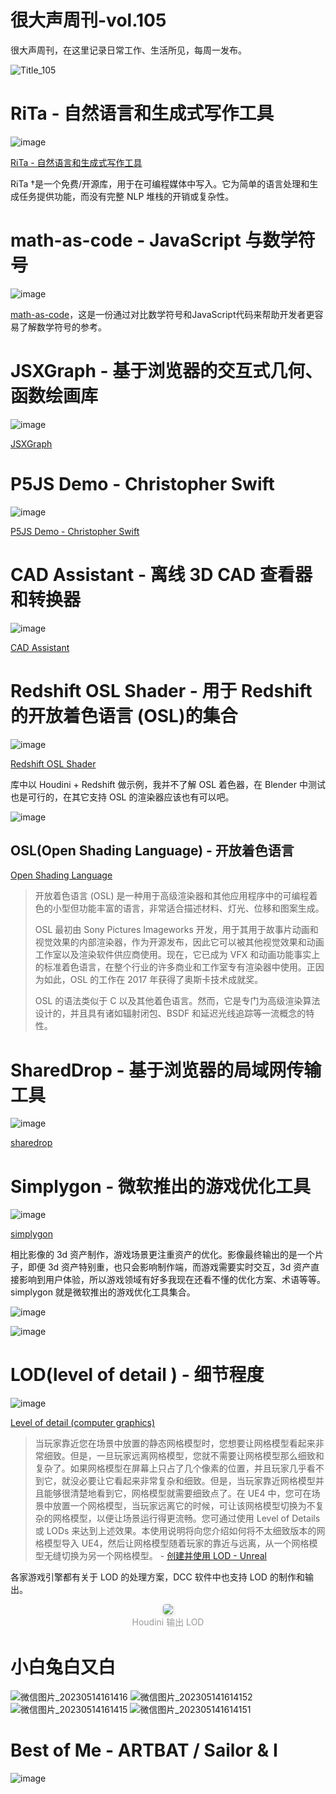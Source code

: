 # 很大声周刊-vol.105
很大声周刊，在这里记录日常工作、生活所见，每周一发布。

![Title_105](https://github.com/hendasheng/HenDaShengWeekly/assets/20842136/bf66e59a-3e72-4277-a05e-6ac03eacb512)

# RiTa - 自然语言和生成式写作工具
![image](https://github.com/hendasheng/HenDaShengWeekly/assets/20842136/c5861952-74d9-4814-9532-2b295898bad6)

[RiTa - 自然语言和生成式写作工具](https://rednoise.org/rita/)

RiTa †是一个免费/开源库，用于在可编程媒体中写入。它为简单的语言处理和生成任务提供功能，而没有完整 NLP 堆栈的开销或复杂性。

# math-as-code - JavaScript 与数学符号
![image](https://github.com/hendasheng/HenDaShengWeekly/assets/20842136/ff2c1df6-9ee5-4e81-9406-2bf19a3c1cf7)

[math-as-code](https://github.com/Jam3/math-as-code/blob/master/README-zh.md)，这是一份通过对比数学符号和JavaScript代码来帮助开发者更容易了解数学符号的参考。

# JSXGraph - 基于浏览器的交互式几何、函数绘画库
![image](https://github.com/hendasheng/HenDaShengWeekly/assets/20842136/c0ef2feb-2377-4e36-bf8d-189bc1a89804)

[JSXGraph](https://jsxgraph.uni-bayreuth.de/share/)

# P5JS Demo - Christopher Swift
![image](https://github.com/hendasheng/HenDaShengWeekly/assets/20842136/385f229b-b38a-4bcf-a0e4-910c64020257)

[P5JS Demo - Christopher Swift](https://christopherswift.work/P5JS)

# CAD Assistant - 离线 3D CAD 查看器和转换器
![image](https://github.com/hendasheng/HenDaShengWeekly/assets/20842136/d8d7e289-db28-4f7e-83ba-1d7160fa6673)

[CAD Assistant](https://www.opencascade.com/products/cad-assistant/)

# Redshift OSL Shader - 用于 Redshift 的开放着色语言 (OSL)的集合
![image](https://github.com/hendasheng/HenDaShengWeekly/assets/20842136/8a635d82-2a59-479d-882b-2a8114c106ba)

[Redshift OSL Shader](https://github.com/redshift3d/RedshiftOSLShaders)

库中以 Houdini + Redshift 做示例，我并不了解 OSL 着色器，在 Blender 中测试也是可行的，在其它支持 OSL 的渲染器应该也有可以吧。

![image](https://github.com/hendasheng/HenDaShengWeekly/assets/20842136/59aef15b-d233-4293-b846-73a793baa976)

## OSL(Open Shading Language) - 开放着色语言
[Open Shading Language](https://github.com/AcademySoftwareFoundation/OpenShadingLanguage)

> 开放着色语言 (OSL) 是一种用于高级渲染器和其他应用程序中的可编程着色的小型但功能丰富的语言，非常适合描述材料、灯光、位移和图案生成。
>
> OSL 最初由 Sony Pictures Imageworks 开发，用于其用于故事片动画和视觉效果的内部渲染器，作为开源发布，因此它可以被其他视觉效果和动画工作室以及渲染软件供应商使用。现在，它已成为 VFX 和动画功能事实上的标准着色语言，在整个行业的许多商业和工作室专有渲染器中使用。正因为如此，OSL 的工作在 2017 年获得了奥斯卡技术成就奖。
>
> OSL 的语法类似于 C 以及其他着色语言。然而，它是专门为高级渲染算法设计的，并且具有诸如辐射闭包、BSDF 和延迟光线追踪等一流概念的特性。

# SharedDrop - 基于浏览器的局域网传输工具
![image](https://github.com/hendasheng/HenDaShengWeekly/assets/20842136/177e2d1b-313f-4715-8a99-0e383696aa4c)

[sharedrop](https://www.sharedrop.io/)

# Simplygon - 微软推出的游戏优化工具
![image](https://github.com/hendasheng/HenDaShengWeekly/assets/20842136/0d4c8f9c-ea07-410a-b61f-454c38decc3c)

[simplygon](https://www.simplygon.com/)

相比影像的 3d 资产制作，游戏场景更注重资产的优化。影像最终输出的是一个片子，即便 3d 资产特别重，也只会影响制作端，而游戏需要实时交互，3d 资产直接影响到用户体验，所以游戏领域有好多我现在还看不懂的优化方案、术语等等。simplygon 就是微软推出的游戏优化工具集合。

![image](https://github.com/hendasheng/HenDaShengWeekly/assets/20842136/8af4ac33-ebd2-41ec-b18d-0622a32a5ae6)

![image](https://github.com/hendasheng/HenDaShengWeekly/assets/20842136/ed95941f-3f30-4b49-8293-29415907d374)

#  LOD(level of detail ) - 细节程度
![image](https://github.com/hendasheng/HenDaShengWeekly/assets/20842136/1bd0574e-9a55-47e0-9f0f-73be60048e56)

[Level of detail (computer graphics) ](https://www.wikiwand.com/en/Level_of_detail_(computer_graphics))

> 当玩家靠近您在场景中放置的静态网格模型时，您想要让网格模型看起来非常细致。但是，一旦玩家远离网格模型，您就不需要让网格模型那么细致和复杂了。如果网格模型在屏幕上只占了几个像素的位置，并且玩家几乎看不到它，就没必要让它看起来非常复杂和细致。但是，当玩家靠近网格模型并且能够很清楚地看到它，网格模型就需要细致点了。在 UE4 中，您可在场景中放置一个网格模型，当玩家远离它的时候，可让该网格模型切换为不复杂的网格模型，以便让场景运行得更流畅。您可通过使用 Level of Details 或 LODs 来达到上述效果。本使用说明将向您介绍如何将不太细致版本的网格模型导入 UE4，然后让网格模型随着玩家的靠近与远离，从一个网格模型无缝切换为另一个网格模型。 - [创建并使用 LOD - Unreal](https://docs.unrealengine.com/4.27/zh-CN/WorkingWithContent/Types/StaticMeshes/HowTo/LODs/)

各家游戏引擎都有关于 LOD 的处理方案，DCC 软件中也支持 LOD 的制作和输出。

<center>
    <img style="border-radius: 0.3125em;
    box-shadow: 0 2px 4px 0 rgba(34,36,38,.12),0 2px 10px 0 rgba(34,36,38,.08);" 
    src="https://github.com/hendasheng/HenDaShengWeekly/assets/20842136/a1b0c7c4-e7a0-4737-bff9-e5fc69c71917">
    <br>
    <div style="color:orange; display: inline-block; color: #999;
 padding: 2px;">Houdini 输出 LOD</div>
</center>

# 小白兔白又白
![微信图片_20230514161416](https://github.com/hendasheng/HenDaShengWeekly/assets/20842136/0794275c-10aa-4e21-a5a3-7fdfd7487005)
![微信图片_202305141614152](https://github.com/hendasheng/HenDaShengWeekly/assets/20842136/fe6432f9-0ddd-4b84-9bea-b625ece07346)
![微信图片_20230514161415](https://github.com/hendasheng/HenDaShengWeekly/assets/20842136/157a948a-db32-44fb-b395-1bcac95ef181)
![微信图片_202305141614151](https://github.com/hendasheng/HenDaShengWeekly/assets/20842136/10f618cc-001e-4dba-923f-016f82b4d37e)

# Best of Me - ARTBAT / Sailor & I
![image](https://github.com/hendasheng/HenDaShengWeekly/assets/20842136/13208f47-707f-4d28-b488-c0fb60657bdf)
